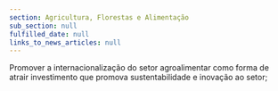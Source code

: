```yaml
---
section: Agricultura, Florestas e Alimentação
sub_section: null
fulfilled_date: null
links_to_news_articles: null
---
```


Promover a internacionalização do setor agroalimentar como forma de atrair investimento que promova sustentabilidade e inovação ao setor;